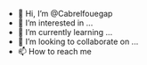 - 👋 Hi, I’m @Cabrelfouegap
- 👀 I’m interested in ...
- 🌱 I’m currently learning ...
- 💞️ I’m looking to collaborate on ...
- 📫 How to reach me 

<!---
Cabrelfouegap/Cabrelfouegap is a ✨ special ✨ repository because its `README.md` (this file) appears on your GitHub profile.
You can click the Preview link to take a look at your changes.
--->